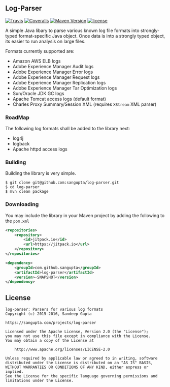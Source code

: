 Log-Parser
----------

[![Travis](https://img.shields.io/travis/sangupta/log-parser.svg)]()
[![Coveralls](https://img.shields.io/coveralls/sangupta/log-parser.svg)]()
[![Maven Version](https://maven-badges.herokuapp.com/maven-central/com.sangupta/log-parser/badge.svg)](https://maven-badges.herokuapp.com/maven-central/com.sangupta/log-parser)
[![license](https://img.shields.io/github/license/sangupta/log-parser.svg)]()

A simple Java libary to parse various known log file formats into strongly-typed 
format-specific Java object. Once data is into a strongly typed object, its easier 
to run analysis on large files.

Formats currently supported are:

* Amazon AWS ELB logs
* Adobe Experience Manager Audit logs
* Adobe Experience Manager Error logs
* Adobe Experience Manager Request logs
* Adobe Experience Manager Replication logs
* Adobe Experience Manager Tar Optimization logs
* Sun/Oracle JDK GC logs
* Apache Tomcat access logs (default format)
* Charles Proxy Summary/Session XML (requires `XStream` XML parser)

### RoadMap

The following log formats shall be added to the library next:

* log4j
* logback
* Apache httpd access logs

### Building

Building the library is very simple.

```shell
$ git clone git@github.com:sangupta/log-parser.git
$ cd log-parser
$ mvn clean package
```

### Downloading

You may include the library in your Maven project by adding the following to the `pom.xml`

```xml
<repositories>
	<repository>
	    <id>jitpack.io</id>
	    <url>https://jitpack.io</url>
	</repository>
</repositories>

<dependency>
    <groupId>com.github.sangupta</groupId>
    <artifactId>log-parser</artifactId>
    <version>-SNAPSHOT</version>
</dependency>
```

License
-------

```
log-parser: Parsers for various log formats
Copyright (c) 2015-2016, Sandeep Gupta

https://sangupta.com/projects/log-parser

Licensed under the Apache License, Version 2.0 (the "License");
you may not use this file except in compliance with the License.
You may obtain a copy of the License at

	http://www.apache.org/licenses/LICENSE-2.0

Unless required by applicable law or agreed to in writing, software
distributed under the License is distributed on an "AS IS" BASIS,
WITHOUT WARRANTIES OR CONDITIONS OF ANY KIND, either express or implied.
See the License for the specific language governing permissions and
limitations under the License.
```
